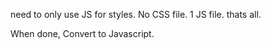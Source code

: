 need to only use JS for styles. No CSS file. 1 JS file. thats all.


When done, Convert to Javascript.